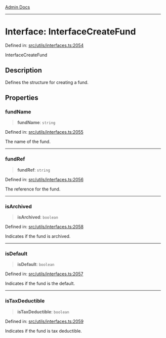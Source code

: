 [Admin Docs](/)

***

# Interface: InterfaceCreateFund

Defined in: [src/utils/interfaces.ts:2054](https://github.com/PalisadoesFoundation/talawa-admin/blob/main/src/utils/interfaces.ts#L2054)

InterfaceCreateFund

## Description

Defines the structure for creating a fund.

## Properties

### fundName

> **fundName**: `string`

Defined in: [src/utils/interfaces.ts:2055](https://github.com/PalisadoesFoundation/talawa-admin/blob/main/src/utils/interfaces.ts#L2055)

The name of the fund.

***

### fundRef

> **fundRef**: `string`

Defined in: [src/utils/interfaces.ts:2056](https://github.com/PalisadoesFoundation/talawa-admin/blob/main/src/utils/interfaces.ts#L2056)

The reference for the fund.

***

### isArchived

> **isArchived**: `boolean`

Defined in: [src/utils/interfaces.ts:2058](https://github.com/PalisadoesFoundation/talawa-admin/blob/main/src/utils/interfaces.ts#L2058)

Indicates if the fund is archived.

***

### isDefault

> **isDefault**: `boolean`

Defined in: [src/utils/interfaces.ts:2057](https://github.com/PalisadoesFoundation/talawa-admin/blob/main/src/utils/interfaces.ts#L2057)

Indicates if the fund is the default.

***

### isTaxDeductible

> **isTaxDeductible**: `boolean`

Defined in: [src/utils/interfaces.ts:2059](https://github.com/PalisadoesFoundation/talawa-admin/blob/main/src/utils/interfaces.ts#L2059)

Indicates if the fund is tax deductible.
